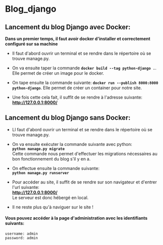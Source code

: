 # Blog_django
 
## Lancement du blog Django avec Docker:  

**Dans un premier temps, il faut avoir docker d'installer et correctement configuré sur sa machine**  

* Il faut d'abord ouvrir un terminal et se rendre dans le répertoire où se trouve manage.py. 

* On va ensuite taper la commande **`docker build --tag python-django .`**. Elle permet de créer un image pour le docker.  

* On tape ensuite la commande suivante: **`docker run --publish 8000:8000 python-django`**. Elle permet de créer un container pour notre site.  

* Une fois cette cela fait, il suffit de se rendre à l'adresse suivante: **http://127.0.0.1:8000/**

## Lancement du blog Django sans Docker:  

* Ll faut d'abord ouvrir un terminal et se rendre dans le répertoire où se trouve manage.py.  

* On va ensuite exécuter la commande suivante avec python:  
     **`python manage.py migrate`**    
  Cette commande nous permet d'effectuer les migrations nécessaires au bon fonctionnement du blog s'il y en a.  
  
* On effectue ensuite la commande suivante:  
     **`python manage.py runserver`**    
     
* Pour accéder au site, il suffit de se rendre sur son navigateur et d'entrer l'url suivante:  
     **http://127.0.0.1:8000/**  
     Le serveur est donc hébergé en local.    
     
* Il ne reste plus qu'à naviguer sur le site !  

#### Vous pouvez accéder à la page d'administration avec les identifiants suivants:  
    username: admin
    password: admin

